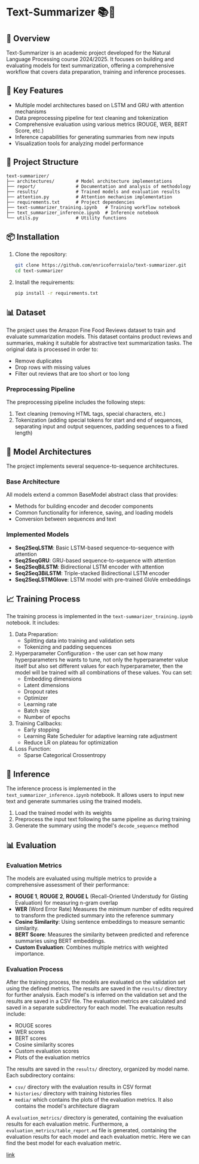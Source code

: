 # Text-Summarizer 📚🤖

## 📖 Overview

Text-Summarizer is an academic project developed for the Natural Language Processing course 2024/2025. It focuses on building and evaluating models for text summarization, offering a comprehensive workflow that covers data preparation, training and inference processes.

## 🔑 Key Features
- Multiple model architectures based on LSTM and GRU with attention mechanisms
- Data preprocessing pipeline for text cleaning and tokenization
- Comprehensive evaluation using various metrics (ROUGE, WER, BERT Score, etc.)
- Inference capabilities for generating summaries from new inputs
- Visualization tools for analyzing model performance

## 📂 Project Structure
```
text-summarizer/
├── architectures/        # Model architecture implementations  
├── report/               # Documentation and analysis of methodology  
├── results/              # Trained models and evaluation results  
├── attention.py          # Attention mechanism implementation  
├── requirements.txt      # Project dependencies  
├── text-summarizer_training.ipynb   # Training workflow notebook  
├── text_summarizer_inference.ipynb  # Inference notebook  
└── utils.py              # Utility functions  
```

## 📦 Installation
1. Clone the repository:
   ```bash
   git clone https://github.com/enricoferraiolo/text-summarizer.git
   cd text-summarizer
   ```
2. Install the requirements:
    ```bash
    pip install -r requirements.txt
    ```

## 📊 Dataset
The project uses the Amazon Fine Food Reviews dataset to train and evaluate summarization models. This dataset contains product reviews and summaries, making it suitable for abstractive text summarization tasks.
The original data is processed in order to:
- Remove duplicates
- Drop rows with missing values
- Filter out reviews that are too short or too long

### Preprocessing Pipeline
The preprocessing pipeline includes the following steps:
1. Text cleaning (removing HTML tags, special characters, etc.)
2. Tokenization (adding special tokens for start and end of sequences, separating input and output sequences, padding sequences to a fixed length)

## 📐 Model Architectures
The project implements several sequence-to-sequence architectures.

### Base Architecture
All models extend a common BaseModel abstract class that provides:

- Methods for building encoder and decoder components
- Common functionality for inference, saving, and loading models
- Conversion between sequences and text

### Implemented Models
- **Seq2SeqLSTM**: Basic LSTM-based sequence-to-sequence with attention
- **Seq2SeqGRU**: GRU-based sequence-to-sequence with attention
- **Seq2SeqBiLSTM**: Bidirectional LSTM encoder with attention
- **Seq2Seq3BiLSTM**: Triple-stacked Bidirectional LSTM encoder
- **Seq2SeqLSTMGlove**: LSTM model with pre-trained GloVe embeddings

## 📈 Training Process
The training process is implemented in the `text-summarizer_training.ipynb` notebook. It includes:
1. Data Preparation:
   - Splitting data into training and validation sets
   - Tokenizing and padding sequences
2. Hyperparameter Configuration - the user can set how many hyperparameters he wants to tune, not only the hyperparameter value itself but also set different values for each hyperparameter, then the model will be trained with all combinations of these values. You can set:
     - Embedding dimensions
     - Latent dimensions
     - Dropout rates
     - Optimizer
     - Learning rate
     - Batch size
     - Number of epochs
3. Training Callbacks:
   - Early stopping
   - Learning Rate Scheduler for adaptive learning rate adjustment
   - Reduce LR on plateau for optimization
4. Loss Function:
     - Sparse Categorical Crossentropy

## 🚀 Inference
The inference process is implemented in the `text_summarizer_inference.ipynb` notebook. It allows users to input new text and generate summaries using the trained models. 
1. Load the trained model with its weights
2. Preprocess the input text following the same pipeline as during training
3. Generate the summary using the model's `decode_sequence` method

## 📊 Evaluation
### Evaluation Metrics
The models are evaluated using multiple metrics to provide a comprehensive assessment of their performance:
- **ROUGE 1**, **ROUGE 2**, **ROUGE L** (Recall-Oriented Understudy for Gisting Evaluation) for measuring n-gram overlap
- **WER** (Word Error Rate) Measures the minimum number of edits required to transform the predicted summary into the reference summary
- **Cosine Similarity**: Using sentence embeddings to measure semantic similarity.
- **BERT Score**: Measures the similarity between predicted and reference summaries using BERT embeddings.
- **Custom Evaluation**: Combines multiple metrics with weighted importance.

### Evaluation Process
After the training process, the models are evaluated on the validation set using the defined metrics. The results are saved in the `results/` directory for further analysis.
Each model's is inferred on the validation set and the results are saved in a CSV file. The evaluation metrics are calculated and saved in a separate subdirectory for each model.
The evaluation results include:
- ROUGE scores
- WER scores
- BERT scores
- Cosine similarity scores
- Custom evaluation scores
- Plots of the evaluation metrics

The results are saved in the `results/` directory, organized by model name. Each subdirectory contains:
- `csv/` directory with the evaluation results in CSV format
- `histories/` directory with training histories files
- `media/` which contains the plots of the evaluation metrics. It also contains the model's architecture diagram

A `evaluation_metrics/` directory is generated, containing 
the evaluation results for each evaluation metric.
Furthermore, a `evaluation_metrics/table_report.md` file is generated, containing the evaluation results for each model and each evaluation metric. Here we can find the best model for each evaluation metric.

[link](https://deepwiki.com/enricoferraiolo/text-summarizer)